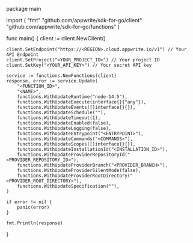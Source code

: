 package main

import (
    "fmt"
    "github.com/appwrite/sdk-for-go/client"
    "github.com/appwrite/sdk-for-go/functions"
)

func main() {
    client := client.NewClient()

    client.SetEndpoint("https://<REGION>.cloud.appwrite.io/v1") // Your API Endpoint
    client.SetProject("<YOUR_PROJECT_ID>") // Your project ID
    client.SetKey("<YOUR_API_KEY>") // Your secret API key

    service := functions.NewFunctions(client)
    response, error := service.Update(
        "<FUNCTION_ID>",
        "<NAME>",
        functions.WithUpdateRuntime("node-14.5"),
        functions.WithUpdateExecute(interface{}{"any"}),
        functions.WithUpdateEvents([]interface{}{}),
        functions.WithUpdateSchedule(""),
        functions.WithUpdateTimeout(1),
        functions.WithUpdateEnabled(false),
        functions.WithUpdateLogging(false),
        functions.WithUpdateEntrypoint("<ENTRYPOINT>"),
        functions.WithUpdateCommands("<COMMANDS>"),
        functions.WithUpdateScopes([]interface{}{}),
        functions.WithUpdateInstallationId("<INSTALLATION_ID>"),
        functions.WithUpdateProviderRepositoryId("<PROVIDER_REPOSITORY_ID>"),
        functions.WithUpdateProviderBranch("<PROVIDER_BRANCH>"),
        functions.WithUpdateProviderSilentMode(false),
        functions.WithUpdateProviderRootDirectory("<PROVIDER_ROOT_DIRECTORY>"),
        functions.WithUpdateSpecification(""),
    )

    if error != nil {
        panic(error)
    }

    fmt.Println(response)
}
